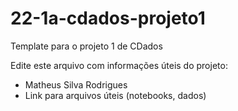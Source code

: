 # 22-1a-cdados-projeto1

Template para o projeto 1 de CDados

Edite este arquivo com informações úteis do projeto:
- Matheus Silva Rodrigues
- Link para arquivos úteis (notebooks, dados)
